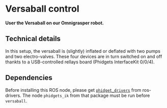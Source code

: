 # Versaball control

**User the Versaball on our Omnigrasper robot.**

## Technical details

In this setup, the versaball is (slightly) inflated or deflated with two pumps and two electro-valves. These four devices are in turn switched on and off thankts to a USB-controlled rellays board (Phidgets InterfaceKit 0/0/4).

## Dependencies

Before installing this ROS node, please get [`phidget_drivers`](https://github.com/ros-drivers/phidgets_drivers) from ros-drivers. The node `phidgets_ik` from that package must be run before `versaball`.
